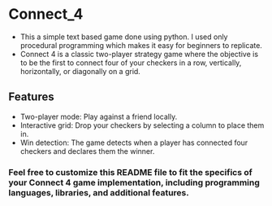 # Connect_4
- This a simple text based game done using python. I used only procedural programming which makes it easy for beginners to replicate.
- Connect 4 is a classic two-player strategy game where the objective is to be the first to connect four of your checkers in a row, vertically, horizontally, or diagonally on a grid. 
## Features
- Two-player mode: Play against a friend locally.
- Interactive grid: Drop your checkers by selecting a column to place them in.
- Win detection: The game detects when a player has connected four checkers and declares them the winner.

### Feel free to customize this README file to fit the specifics of your Connect 4 game implementation, including programming languages, libraries, and additional features.